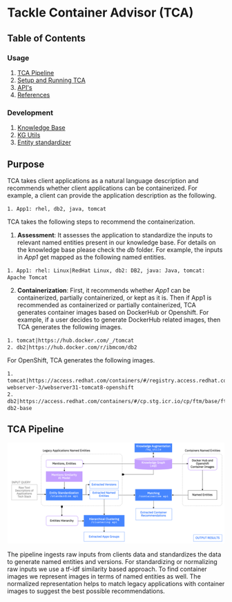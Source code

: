# Tackle Container Advisor (TCA)
## Table of Contents

### Usage
1. [TCA Pipeline](TCA-Pipeline)
2. [Setup and Running TCA](https://github.com/divsan93/tackle-container-advisor/blob/update_docs/docs/running.md)
3. [API's](https://github.com/divsan93/tackle-container-advisor/blob/update_docs/docs/service.md)
4. [References](https://github.com/divsan93/tackle-container-advisor/blob/update_docs/docs/references.md)



### Development
1. [Knowledge Base](https://github.com/divsan93/tackle-container-advisor/blob/update_docs/docs/db.md)
2. [KG Utils](https://github.com/divsan93/tackle-container-advisor/blob/update_docs/docs/utils.md)
3. [Entity standardizer](https://github.com/divsan93/tackle-container-advisor/blob/update_docs/docs/standardizer.md)


## Purpose

TCA takes client applications as a natural language description and recommends whether client applications can be containerized. For example, a client can provide the application description as the following.

```
1. App1: rhel, db2, java, tomcat
```


TCA takes the following steps to recommend the containerization.

1. **Assessment**: It assesses the application to standardize the inputs to relevant named entities present in our knowledge base. For details on the knowledge base please check the *db* folder. For example, the inputs in *App1* get mapped as the following named entities.

```
1. App1: rhel: Linux|RedHat Linux, db2: DB2, java: Java, tomcat: Apache Tomcat
```

2. **Containerization**: First, it recommends whether *App1* can be containerized, partially containerized, or kept as it is. Then if App1 is recommended as containerized or partially containerized, TCA generates container images based on DockerHub or Openshift. For example, if a user decides to generate DockerHub related images, then TCA generates the following images.

```
1. tomcat|https://hub.docker.com/_/tomcat
2. db2|https://hub.docker.com/r/ibmcom/db2
```

For OpenShift, TCA generates the following images.

	1. tomcat|https://access.redhat.com/containers/#/registry.access.redhat.com/jboss-webserver-3/webserver31-tomcat8-openshift
	2. db2|https://access.redhat.com/containers/#/cp.stg.icr.io/cp/ftm/base/ftm-db2-base

## TCA Pipeline

<img width="1000" alt="TCA Pipeline" src=https://github.com/konveyor/tackle-container-advisor/blob/main/images/tca_pipeline.png>

The pipeline ingests raw inputs from clients data and standardizes the data to generate named entities and versions. For standardizing or normalizing raw inputs we use a tf-idf similarity based approach. To find container images we represent images in terms of named entities as well. The normalized representation helps to match legacy applications with container images to suggest the best possible recommendations.
